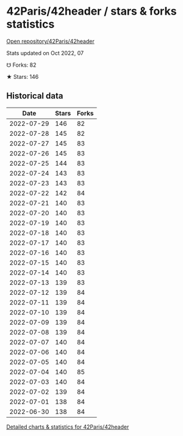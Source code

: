 # 42Paris/42header / stars & forks statistics

[Open repository/42Paris/42header](https://github.com/42Paris/42header)

Stats updated on Oct 2022, 07

☋ Forks: 82

★ Stars: 146

## Historical data
| Date | Stars | Forks |
|------|-------|-------|
| 2022-07-29 | 146 | 82 | 
| 2022-07-28 | 145 | 82 | 
| 2022-07-27 | 145 | 83 | 
| 2022-07-26 | 145 | 83 | 
| 2022-07-25 | 144 | 83 | 
| 2022-07-24 | 143 | 83 | 
| 2022-07-23 | 143 | 83 | 
| 2022-07-22 | 142 | 84 | 
| 2022-07-21 | 140 | 83 | 
| 2022-07-20 | 140 | 83 | 
| 2022-07-19 | 140 | 83 | 
| 2022-07-18 | 140 | 83 | 
| 2022-07-17 | 140 | 83 | 
| 2022-07-16 | 140 | 83 | 
| 2022-07-15 | 140 | 83 | 
| 2022-07-14 | 140 | 83 | 
| 2022-07-13 | 139 | 83 | 
| 2022-07-12 | 139 | 84 | 
| 2022-07-11 | 139 | 84 | 
| 2022-07-10 | 139 | 84 | 
| 2022-07-09 | 139 | 84 | 
| 2022-07-08 | 139 | 84 | 
| 2022-07-07 | 140 | 84 | 
| 2022-07-06 | 140 | 84 | 
| 2022-07-05 | 140 | 84 | 
| 2022-07-04 | 140 | 85 | 
| 2022-07-03 | 140 | 84 | 
| 2022-07-02 | 139 | 84 | 
| 2022-07-01 | 138 | 84 | 
| 2022-06-30 | 138 | 84 | 


[Detailed charts & statistics for 42Paris/42header](https://reviewgithub.com/rep/42Paris/42header)
